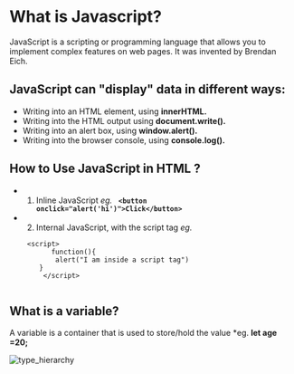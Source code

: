 # What is Javascript?
 JavaScript is a scripting or programming language that allows you to implement complex features on web pages. It was invented by Brendan Eich.
 
 ## JavaScript can "display" data in different ways:
 
  - Writing into an HTML element, using **innerHTML.**
  - Writing into the HTML output using **document.write().**
  - Writing into an alert box, using **window.alert().**
  - Writing into the browser console, using **console.log().**

## How to Use JavaScript in HTML ?
 - 1. Inline JavaScript 
    *eg.*  **```  <button onclick="alert('hi')">Click</button>   ```**
 - 2. Internal JavaScript, with the script tag
   *eg.* 
   ``` 
    <script>
          function(){
           alert("I am inside a script tag")
       }
        </script>
     

## What is a variable? 
 A variable is a container that is used to store/hold the value *eg. **let age =20;**
  
![type_hierarchy](https://user-images.githubusercontent.com/6003207/189998216-1fbfdb26-b4b0-4efc-ae4a-0ce1066c8ed4.svg)
